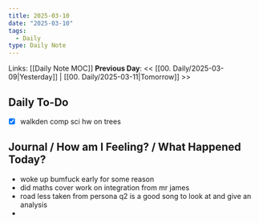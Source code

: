 ```yaml
---
title: 2025-03-10
date: "2025-03-10"
tags:
  - Daily
type: Daily Note
---
```


Links: [[Daily Note MOC]]
**Previous Day**: << [[00. Daily/2025-03-09|Yesterday]] | [[00. Daily/2025-03-11|Tomorrow]] >>

## Daily To-Do
- [x] walkden comp sci hw on trees
## Journal / How am I Feeling? / What Happened Today?
- woke up bumfuck early for some reason
- did maths cover work on integration from mr james
- road less taken from persona q2 is a good song to look at and give an analysis
- 